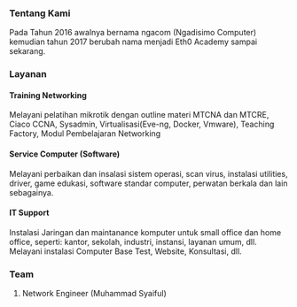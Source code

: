 ### Tentang Kami
Pada Tahun 2016 awalnya bernama ngacom (Ngadisimo Computer) kemudian tahun 2017 berubah nama menjadi Eth0 Academy sampai sekarang. 

### Layanan
#### Training Networking
Melayani pelatihan 	mikrotik dengan outline materi MTCNA dan MTCRE,
Ciaco CCNA, Sysadmin, Virtualisasi(Eve-ng, Docker, Vmware), Teaching Factory,
Modul Pembelajaran Networking

#### Service Computer (Software)
Melayani perbaikan dan insalasi sistem operasi, scan virus,
instalasi utilities, driver, game edukasi, software standar computer,
perwatan berkala dan lain sebagainya.

#### IT Support
Instalasi Jaringan dan maintanance komputer untuk small office dan home office,
seperti: kantor, sekolah, industri, instansi, layanan umum, dll.
Melayani instalasi Computer Base Test, Website, Konsultasi, dll.

### Team
1. Network Engineer (Muhammad Syaiful)